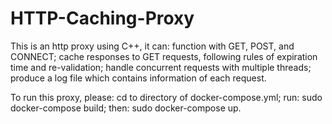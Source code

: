 # HTTP-Caching-Proxy
This is an http proxy using C++, it can:
function with GET, POST, and CONNECT; 
cache responses to GET requests, following rules of expiration time and re-validation; 
handle concurrent requests with multiple threads; 
produce a log file which contains information of each request. 

To run this proxy, please: 
cd to directory of docker-compose.yml; 
run: sudo docker-compose build; 
then: sudo docker-compose up. 
